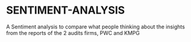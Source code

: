 # SENTIMENT-ANALYSIS
A Sentiment analysis to compare what people thinking about the insights from the reports of the 2 audits firms, PWC and KMPG
